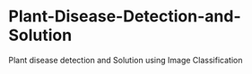 # Plant-Disease-Detection-and-Solution
Plant disease detection and Solution using Image Classification
